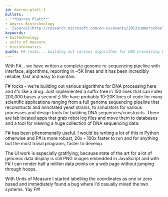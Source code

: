 ```yaml
---
id: darren-platt-1
bullets:
- '**Darren Platt**'
- Amyris Biotechnology
- '[source](http://research.microsoft.com/en-us/events/2012summerschool/kenjifsharpfphdsummerschool2012new.pdf)'
keywords:
- biotechnology
- units of measure
- bioinformatics
quote: F# rocks... building out various algorithms for DNA processing here and it's like a drug
---
```

With F#... we have written a complete genome re-sequencing pipeline with interface, algorithms,
reporting in ~5K lines and it has been incredibly reliable, fast  and easy to maintain.

F# rocks - we're building out various algorithms for DNA processing here and it's like a drug.  Just
implemented a suffix tree in 150 lines that can index 200,000 bases a second ;)    We have probably
10-20K lines of code for many scientific applications ranging from a full genome sequencing
pipeline that reconstructs and annotated yeast strains, to simulators for various processes
and design tools for building DNA sequences/constructs.  There are lab located apps that
grab robot log files and move them to databases and a tool for viewing a huge collection of DNA sequencing data.

F# has been phenomenally useful.  I would be writing a lot of this in Python otherwise and F# is more
robust, 20x - 100x faster to run and for anything but the most trivial programs, faster to develop.

The UI work is especially gratifying, because state of the art for a lot of genomic data display
is still PNG images embedded in JavaScript and with F# I can render half a million data points on
a web page without jumping through hoops.

With Units of Measure I started labelling the coordinates as one or zero based and immediately found a bug where I'd casually mixed the two systems. Yay F#!
